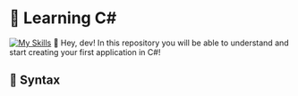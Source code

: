# 📖 Learning C#
[![My Skills](https://skillicons.dev/icons?i=cs)](https://skillicons.dev) 👋 Hey, dev! In this repository you will be able to understand and start creating your first application in C#!
## 📝 Syntax

